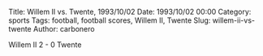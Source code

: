 Title: Willem II vs. Twente, 1993/10/02
Date: 1993/10/02 00:00
Category: sports
Tags: football, football scores, Willem II, Twente
Slug: willem-ii-vs-twente
Author: carbonero


Willem II 2 - 0 Twente
